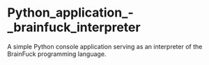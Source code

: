# Python_application_-_brainfuck_interpreter
A simple Python console application serving as an interpreter of the BrainFuck programming language.
